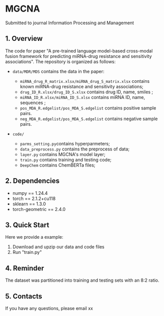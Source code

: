 # MGCNA
 Submitted to journal Information Processing and Management
## 1. Overview
The code for paper "A pre-trained language model-based cross-modal fusion framework for predicting miRNA-drug resistance and sensitivity associations". The repository is organized as follows:

+ `data/MDR/MDS` contains the data in the paper:
  * `miRNA_drug_R_matrix.xlsx/miRNA_drug_S_matrix.xlsx` contains known miRNA-drug resistance and sensitivity associations;
  * `drug_ID_R.xlsx/drug_ID_S.xlsx` contains drug ID, name, smiles ;
  * `miRNA_ID_R.xlsx/miRNA_ID_S.xlsx` contains miRNA ID, name, sequences ;
  * `pos_MDA_R.edgelist/pos_MDA_S.edgelist` contains positive sample pairs.
  * `neg_MDA_R.edgelist/pos_MDA_S.edgelist` contains negative sample pairs.
    
+ `code/`
  * `parms_setting.py`contains hyperparmeters;
  * `data_preprocess.py` contains the preprocess of data;
  * `layer.py` contains MGCNA's model layer;
  * `train.py` contains training and testing code;
  * `DeepChem` contains ChemBERTa files;
  
## 2. Dependencies
* numpy == 1.24.4
* torch == 2.1.2+cu118
* sklearn == 1.3.0
* torch-geometric == 2.4.0

## 3. Quick Start
Here we provide a example:

1. Download and upzip our data and code files
2. Run "train.py" 

## 4. Reminder
The dataset was partitioned into training and testing sets with an 8:2 ratio.

## 5. Contacts
If you have any questions, please email xx
